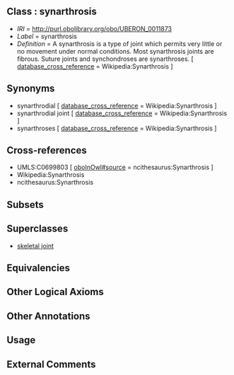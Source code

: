 
## Class : synarthrosis

 * *IRI* = http://purl.obolibrary.org/obo/UBERON_0011873
 * *Label* = synarthrosis
 * *Definition* = A synarthrosis is a type of joint which permits very little or no movement under normal conditions. Most synarthrosis joints are fibrous. Suture joints and synchondroses are synarthroses. [ [database_cross_reference](../../ef/oboInOwl#hasDbXref.md) = Wikipedia:Synarthrosis ]

## Synonyms

 * synarthrodial [ [database_cross_reference](../../ef/oboInOwl#hasDbXref.md) = Wikipedia:Synarthrosis ]
 * synarthrodial joint [ [database_cross_reference](../../ef/oboInOwl#hasDbXref.md) = Wikipedia:Synarthrosis ]
 * synarthroses [ [database_cross_reference](../../ef/oboInOwl#hasDbXref.md) = Wikipedia:Synarthrosis ]

## Cross-references

 * UMLS:C0699803 [ [oboInOwl#source](../../ce/oboInOwl#source.md) = ncithesaurus:Synarthrosis ]
 * Wikipedia:Synarthrosis
 * ncithesaurus:Synarthrosis

## Subsets


## Superclasses

 * [skeletal joint](../../UBERON/82/UBERON_0000982.md)

## Equivalencies


## Other Logical Axioms


## Other Annotations


## Usage


## External Comments

